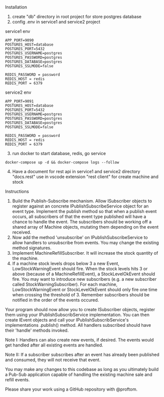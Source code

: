 Installation
1. create "db" directory in root project for store postgres database
2. config .env in service1 and service2 project

service1 env
```
APP_PORT=9090
POSTGRES_HOST=database
POSTGRES_PORT=5432
POSTGRES_USERNAME=postgres
POSTGRES_PASSWORD=postgres
POSTGRES_DATABASE=postgres
POSTGRES_SSLMODE=false

REDIS_PASSWORD = password
REDIS_HOST = redis
REDIS_PORT = 6379
```

service2 env
```
APP_PORT=9091
POSTGRES_HOST=database
POSTGRES_PORT=5432
POSTGRES_USERNAME=postgres
POSTGRES_PASSWORD=postgres
POSTGRES_DATABASE=postgres
POSTGRES_SSLMODE=false

REDIS_PASSWORD = password
REDIS_HOST = redis
REDIS_PORT = 6379
```

3. run docker to start database, redis, go service
```
docker-compose up -d && docker-compose logs --follow
```
4. Have a document for rest api in service1 and service2 directory "docs.rest"
use in vscode extension "rest client" for create machine and stock

Instructions
1. Build the Publish-Subscribe mechanism. Allow ISubscriber objects to register against an concrete IPublishSubscribeService object for an event type. Implement the publish method so that when a publish event occurs, all subscribers of that the event type published will have a chance to handle the event. The subscribers should be working off a shared array of Machine objects, mutating them depending on the event received.
2. Now add the method 'unsubscribe' on IPublishSubscribeService to allow handlers to unsubscribe from events. You may change the existing method signatures.
3. Implement MachineRefillSubscriber. It will increase the stock quantity of the machine.
4. If a machine stock levels drops below 3 a new Event, LowStockWarningEvent should fire. When the stock levels hits 3 or above (because of a MachineRefillEvent), a StockLevelOkEvent should fire. You may want to introduce new subscribers (e.g. a new subscriber called StockWarningSubscriber). For each machine,  LowStockWarningEvent or StockLevelOkEvent should only fire one time when crossing the threshold of 3. Remember subscribers should be notified in the order of the events occured.

Your program should now allow you to create ISubscriber objects, register them using your IPublishSubscribService implementation. You can then create IEvent objects and call your IPublishSubscribService's implementations .publish() method. All handlers subscribed should have their 'handle' methods invoked.

Note I: Handlers can also create new events, if desired. The events would get handled after all existing events are handled.

Note II: If a subscriber subscribes after an event has already been published and consumed, they will not receive that event.

You may make any changes to this codebase as long as you ultimately build a Pub-Sub application capable of handling the existing machine sale and refill events.

Please share your work using a GitHub repository with @proftom.
